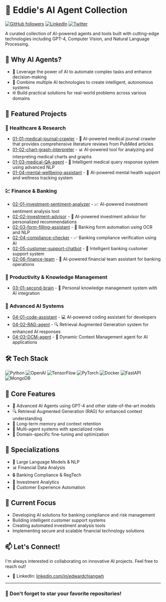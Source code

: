 # 🤖 Eddie's AI Agent Collection

[![GitHub followers](https://img.shields.io/github/followers/eddiepiper?style=social)](https://github.com/eddiepiper)
[![LinkedIn](https://img.shields.io/badge/-LinkedIn-blue?style=flat&logo=Linkedin&logoColor=white)](https://linkedin.com/in/edwardchiangwh)
[![Twitter](https://img.shields.io/badge/-Twitter-1DA1F2?style=flat&logo=Twitter&logoColor=white)](Your_Twitter_URL)

A curated collection of AI-powered agents and tools built with cutting-edge technologies including GPT-4, Computer Vision, and Natural Language Processing.

## 🤔 Why AI Agents?

* 🧠 Leverage the power of AI to automate complex tasks and enhance decision-making
* 🔄 Combine multiple AI technologies to create intelligent, autonomous systems
* 🌐 Build practical solutions for real-world problems across various domains

## 📂 Featured Projects

### 🏥 Healthcare & Research

* [01-01-medical-journal-crawler](https://github.com/eddiepiper/01-01-medical-journal-crawler) - 🤖 AI-powered medical journal crawler that provides comprehensive literature reviews from PubMed articles
* [01-02-chart-graph-interpreter](https://github.com/eddiepiper/01-02-chart-graph-interpreter) - 📊 AI-powered tool for analyzing and interpreting medical charts and graphs
* [01-03-medical-QA-agent](https://github.com/eddiepiper/01-03-medical-QA-agent) - 💊 Intelligent medical query response system using advanced NLP
* [01-04-mental-wellbeing-assistant](https://github.com/eddiepiper/01-04-mental-wellbeing-assistant) - 🧠 AI-powered mental health support and wellness tracking system

### 💹 Finance & Banking

* [02-01-investment-sentiment-analyzer](https://github.com/eddiepiper/02-01-investment-sentiment-analyzer) - 📈 AI-powered investment sentiment analysis tool
* [02-02-investment-advisor](https://github.com/eddiepiper/02-02-investment-advisor) - 💼 AI-powered investment advisor for personalized recommendations
* [02-03-form-filling-assistant](https://github.com/eddiepiper/02-03-form-filling-assistant) - 📝 Banking form automation using OCR and NLP
* [02-04-compliance-checker](https://github.com/eddiepiper/02-04-compliance-checker) - ✅ Banking compliance verification using AI
* [02-05-customer-support-chatbot](https://github.com/eddiepiper/02-05-customer-support-chatbot) - 🤖 Intelligent banking customer support system
* [02-06-finance-team](https://github.com/eddiepiper/02-06-finance-team) - 👥 AI-powered financial team assistant for banking operations

### 🧠 Productivity & Knowledge Management

* [03-01-second-brain](https://github.com/eddiepiper/03-01-second-brain) - 🧠 Personal knowledge management system with AI integration

### 🤖 Advanced AI Systems

* [04-01-code-assistant](https://github.com/eddiepiper/04-01-code-assistant) - 💻 AI-powered coding assistant for developers
* [04-02-RAG-agent](https://github.com/eddiepiper/04-02-RAG-agent) - 🔍 Retrieval Augmented Generation system for enhanced AI responses
* [04-03-DCM-agent](https://github.com/eddiepiper/04-03-DCM-agent) - 🤖 Dynamic Context Management agent for AI applications

## 🛠️ Tech Stack

![Python](https://img.shields.io/badge/-Python-3776AB?style=flat&logo=Python&logoColor=white)
![OpenAI](https://img.shields.io/badge/-OpenAI-412991?style=flat&logo=openai&logoColor=white)
![TensorFlow](https://img.shields.io/badge/-TensorFlow-FF6F00?style=flat&logo=tensorflow&logoColor=white)
![PyTorch](https://img.shields.io/badge/-PyTorch-EE4C2C?style=flat&logo=pytorch&logoColor=white)
![Docker](https://img.shields.io/badge/-Docker-2496ED?style=flat&logo=docker&logoColor=white)
![FastAPI](https://img.shields.io/badge/-FastAPI-009688?style=flat&logo=fastapi&logoColor=white)
![MongoDB](https://img.shields.io/badge/-MongoDB-47A248?style=flat&logo=mongodb&logoColor=white)

## 🌟 Core Features

* 🤖 Advanced AI Agents using GPT-4 and other state-of-the-art models
* 🔍 Retrieval Augmented Generation (RAG) for enhanced context understanding
* 🧠 Long-term memory and context retention
* 🔄 Multi-agent systems with specialized roles
* 🎯 Domain-specific fine-tuning and optimization

## 🎯 Specializations

* 🤖 Large Language Models & NLP
* 📊 Financial Data Analysis
* 🔒 Banking Compliance & RegTech
* 💼 Investment Analytics
* 🤝 Customer Experience Automation

## 🌟 Current Focus

* Developing AI solutions for banking compliance and risk management
* Building intelligent customer support systems
* Creating automated investment analysis tools
* Implementing secure and scalable financial technology solutions

## 📫 Let's Connect!

I'm always interested in collaborating on innovative AI projects. Feel free to reach out!

* 💼 LinkedIn: [linkedin.com/in/edwardchiangwh](https://linkedin.com/in/edwardchiangwh)

---

### 🌟 Don't forget to star your favorite repositories! 
